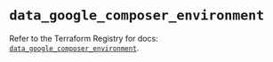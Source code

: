 # `data_google_composer_environment`

Refer to the Terraform Registry for docs: [`data_google_composer_environment`](https://registry.terraform.io/providers/hashicorp/google/6.49.3/docs/data-sources/composer_environment).

